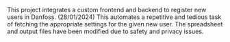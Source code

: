 This project integrates a custom frontend and backend to register new users in Danfoss. (28/01/2024)
This automates a repetitive and tedious task of fetching the appropriate settings for the given new user.
The spreadsheet and output files have been modified due to safety and privacy issues.
